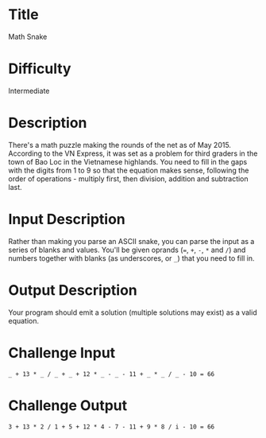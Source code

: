 # Title

Math Snake

# Difficulty

Intermediate

# Description

There's a math puzzle making the rounds of the net as of May 2015. According to the VN Express, it was set as a problem for third graders in the town of Bao Loc in the Vietnamese highlands. You need to fill in the gaps with the digits from 1 to 9 so that the equation makes sense, following the order of operations - multiply first, then division, addition and subtraction last.

# Input Description

Rather than making you parse an ASCII snake, you can parse the input as a series of blanks and values. You'll be given oprands (`=`, `+`, `-`, `*` and `/`) and numbers together with blanks (as underscores, or `_`) that you need to fill in. 

# Output Description

Your program should emit a solution (multiple solutions may exist) as a valid equation.

# Challenge Input

    _ + 13 * _ / _ + _ + 12 * _ - _ - 11 + _ * _ / _ - 10 = 66

# Challenge Output

    3 + 13 * 2 / 1 + 5 + 12 * 4 - 7 - 11 + 9 * 8 / i - 10 = 66
